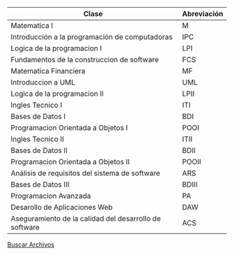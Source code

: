 | Clase                                                  | Abreviación |
|--------------------------------------------------------|-------------|
| Matematica I                                           | M           |
| Introducción a la programación de computadoras         | IPC         |
| Logica de la programacion I                            | LPI         |
| Fundamentos de la construccion de software             | FCS         |
| Matematica Financiera                                  | MF          |
| Introduccion a UML                                     | UML         |
| Logica de la programacion II                           | LPII        |
| Ingles Tecnico I                                       | ITI         |
| Bases de Datos I                                       | BDI         |
| Programacion Orientada a Objetos I                     | POOI        |
| Ingles Tecnico II                                      | ITII        |
| Bases de Datos II                                      | BDII        |
| Programacion Orientada a Objetos II                    | POOII       |
| Análisis de requisitos del sistema de software         | ARS         |
| Bases de Datos III                                     | BDIII       |
| Programacion Avanzada                                  | PA          |
| Desarollo de Aplicaciones Web                          | DAW         |
| Aseguramiento de la calidad del desarrollo de software | ACS         |

[Buscar Archivos](/Universidad/search)
